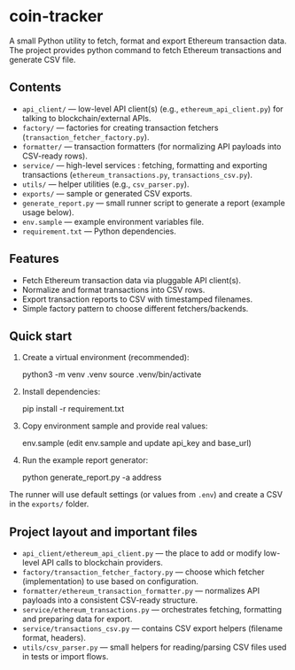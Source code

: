 # coin-tracker

A small Python utility to fetch, format and export Ethereum transaction data. The project provides python command to fetch Ethereum transactions and generate CSV file.

## Contents

- `api_client/` — low-level API client(s) (e.g., `ethereum_api_client.py`) for talking to blockchain/external APIs.
- `factory/` — factories for creating transaction fetchers (`transaction_fetcher_factory.py`).
- `formatter/` — transaction formatters (for normalizing API payloads into CSV-ready rows).
- `service/` — high-level services : fetching, formatting and exporting transactions (`ethereum_transactions.py`, `transactions_csv.py`).
- `utils/` — helper utilities (e.g., `csv_parser.py`).
- `exports/` — sample or generated CSV exports.
- `generate_report.py` — small runner script to generate a report (example usage below).
- `env.sample` — example environment variables file.
- `requirement.txt` — Python dependencies.

## Features

- Fetch Ethereum transaction data via pluggable API client(s).
- Normalize and format transactions into CSV rows.
- Export transaction reports to CSV with timestamped filenames.
- Simple factory pattern to choose different fetchers/backends.

## Quick start

1. Create a virtual environment (recommended):

	python3 -m venv .venv
	source .venv/bin/activate

2. Install dependencies:

	pip install -r requirement.txt

3. Copy environment sample and provide real values:

	env.sample (edit env.sample and update api_key and base_url)

4. Run the example report generator:

	python generate_report.py -a address

The runner will use default settings (or values from `.env`) and create a CSV in the `exports/` folder.


## Project layout and important files

- `api_client/ethereum_api_client.py` — the place to add or modify low-level API calls to blockchain providers.
- `factory/transaction_fetcher_factory.py` — choose which fetcher (implementation) to use based on configuration.
- `formatter/ethereum_transaction_formatter.py` — normalizes API payloads into a consistent CSV-ready structure.
- `service/ethereum_transactions.py` — orchestrates fetching, formatting and preparing data for export.
- `service/transactions_csv.py` — contains CSV export helpers (filename format, headers).
- `utils/csv_parser.py` — small helpers for reading/parsing CSV files used in tests or import flows.
